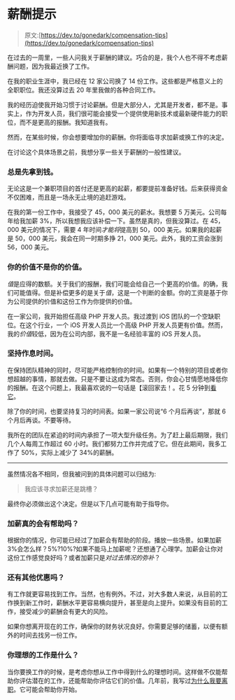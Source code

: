 # 薪酬提示

> 原文:[https://dev.to/gonedark/compensation-tips](https://dev.to/gonedark/compensation-tips)

在过去的一周里，一些人问我关于薪酬的建议。巧合的是，我个人也不得不考虑薪酬问题，因为我最近换了工作。

在我的职业生涯中，我已经在 12 家公司换了 14 份工作。这些都是严格意义上的全职职位。我还没算过去 20 年里我做的各种合同工作。

我的经历迫使我开始习惯于讨论薪酬。但是大部分人，尤其是开发者，都不是。事实上，作为开发人员，我们很可能会接受一个提供使用新技术或最新硬件能力的职位，而不是更高的报酬。我知道我有。

然而，在某些时候，你会想要增加你的薪酬。你将面临寻求加薪或换工作的决定。

在讨论这个具体场景之前，我想分享一些关于薪酬的一般性建议。

### 总是先拿到钱。

无论这是一个兼职项目的首付还是更高的起薪，都要提前准备好钱。后来获得资金不仅困难，而且是一场永无止境的追赶游戏。

在我的第一份工作中，我接受了 45，000 美元的薪水。我想要 5 万美元。公司每年给我加薪 3%，所以我想我应该补偿一下。虽然是真的，但我没算过。在 45，000 美元的情况下，需要 4 年时间*才能将*提高到 50，000 美元。如果我的起薪是 50，000 美元，我会在同一时期多挣 21，000 美元。此外，我的工资会涨到 56，000 美元。

### 你的价值不是你的价值。

*值*是应得的数额。关于我们的报酬，我们可能会给自己一个更高的价值。的确，我们可能值得。但是补偿更多的是关于*值*，这是一个判断的金额。你的工资是基于你为公司提供的价值和这份工作为你提供的价值。

在一家公司，我开始担任高级 PHP 开发人员。我过渡到 iOS 团队的一个空缺职位。在这个行业，一个 iOS 开发人员比一个高级 PHP 开发人员更有价值。然而，我的*价值*较低，因为在公司内部，我不是一名经验丰富的 iOS 开发人员。

### 坚持作息时间。

在保持团队精神的同时，尽可能严格控制你的时间。如果有一个特别的项目或者你想超越的事情，那就去做。只是不要让这成为常态。否则，你会心甘情愿地降低你的报酬。在这个问题上，我最喜欢说的一句话是【滚回家去！。花 5 分钟到[看它](https://www.youtube.com/watch?v=YBoS-svKdgs)。

除了你的时间，也要坚持复习的时间表。如果一家公司说“6 个月后再谈”，那就 6 个月后再谈。不要等待。

我所在的团队在紧迫的时间内承担了一项大型升级任务。为了赶上最后期限，我们几个人每周工作超过 60 小时。我们都努力工作并完成了它。但在此期间，我多工作了 50%，实际上减少了 34%的薪酬。

* * *

虽然情况各不相同，但我被问到的具体问题可以归结为:

> 我应该寻求加薪还是跳槽？

最终你必须做出这个决定。但是以下几点可能有助于指导你。

### 加薪真的会有帮助吗？

根据你的情况，你可能已经过了加薪会有帮助的阶段。播放一些场景。如果加薪 3%会怎么样？5%?10%?如果不能马上加薪呢？还想通了心理学。加薪会让你对这份工作感觉良好吗？或者加薪只是*对过去情况的弥补*？

### 还有其他优惠吗？

有工作就更容易找到工作。当然，也有例外。不过，对大多数人来说，从目前的工作换到新工作时，薪酬水平更容易横向提升，甚至是向上提升。如果没有目前的工作，接受减少的薪酬会有更大的风险。

如果你想离开现在的工作，确保你的财务状况良好。你需要足够的储蓄，以便有额外的时间去找另一份工作。

### 你理想的工作是什么？

当你要换工作的时候，是考虑你想从工作中得到什么的理想时间。这样做不仅能帮助你评估潜在的工作，还能帮助你评估它们的价值。几年前，我写过[为什么我要离职](https://jason.pureconcepts.net/2013/03/why-i-leave-a-job/)。它可能会帮助你开始。